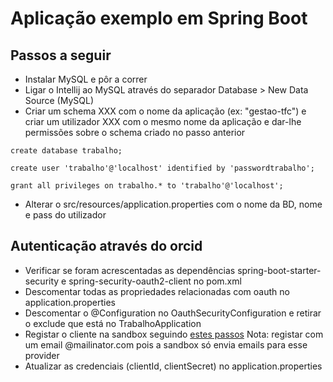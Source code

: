 # Aplicação exemplo em Spring Boot

## Passos a seguir

* Instalar MySQL e pôr a correr
* Ligar o Intellij ao MySQL através do separador Database > New Data Source (MySQL)
* Criar um schema XXX com o nome da aplicação (ex: "gestao-tfc") e criar um utilizador XXX com o mesmo nome da aplicação e 
dar-lhe permissões sobre o schema criado no passo anterior

```
create database trabalho;

create user 'trabalho'@'localhost' identified by 'passwordtrabalho';

grant all privileges on trabalho.* to 'trabalho'@'localhost';
```

* Alterar o src/resources/application.properties com o nome da BD, nome e pass do utilizador

## Autenticação através do orcid

* Verificar se foram acrescentadas as dependências spring-boot-starter-security e spring-security-oauth2-client no pom.xml 
* Descomentar todas as propriedades relacionadas com oauth no application.properties
* Descomentar o @Configuration no OauthSecurityConfiguration e retirar o exclude que está no TrabalhoApplication
* Registar o cliente na sandbox seguindo
 [estes passos](https://info.orcid.org/documentation/api-tutorials/api-tutorial-read-data-on-a-record/#Get_some_client_credentials)
 Nota: registar com um email @mailinator.com pois a sandbox só envia emails para esse provider
* Atualizar as credenciais (clientId, clientSecret) no application.properties
